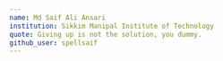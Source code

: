 ```yaml
---
name: Md Saif Ali Ansari
institution: Sikkim Manipal Institute of Technology
quote: Giving up is not the solution, you dummy.
github_user: spellsaif
---
```

